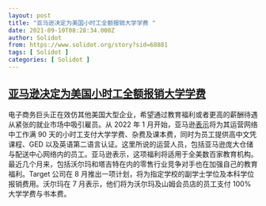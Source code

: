 ```yaml
---
layout: post
title: "亚马逊决定为美国小时工全额报销大学学费 "
date: 2021-09-10T08:28:34.000Z
author: Solidot
from: https://www.solidot.org/story?sid=68881
tags: [ Solidot ]
categories: [ Solidot ]
---
```

<!--1631262514000-->
[亚马逊决定为美国小时工全额报销大学学费](https://www.solidot.org/story?sid=68881)
------

<div>
电子商务巨头正在效仿其他美国大型企业，希望通过教育福利或者更高的薪酬待遇从紧张的就业市场中吸引雇员。从 2022 年 1 月开始，亚马逊<a href="https://www.cnbc.com/2021/09/09/amazon-to-cover-100percent-of-college-tuition-for-us-hourly-employees.html">表示</a>将为其运营网络中工作满 90 天的小时工支付大学学费、杂费及课本费，同时为员工提供高中文凭课程、GED 以及英语第二语言认证。这里所说的运营人员，包括亚马逊庞大仓储与配送中心网络内的员工。亚马逊表示，这项福利将适用于全美数百家教育机构。最近几个月来，包括沃尔玛和塔吉特在内的零售行业竞争对手也在加强自己的教育福利。Target 公司在 8 月推出一项计划，将为指定学校的副学士学位及本科学位报销费用。沃尔玛在 7 月表示，他们将为沃尔玛及山姆会员店的员工支付 100% 大学学费与书本费。
</div>
